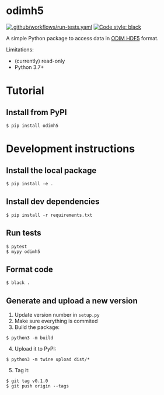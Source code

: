 # odimh5

[![.github/workflows/run-tests.yaml](https://github.com/enram/odimh5/actions/workflows/run-tests.yaml/badge.svg)](https://github.com/enram/odimh5/actions/workflows/run-tests.yaml)
[![Code style: black](https://img.shields.io/badge/code%20style-black-000000.svg)](https://github.com/psf/black)

A simple Python package to access data in [ODIM HDF5](https://www.eumetnet.eu/wp-content/uploads/2019/01/ODIM_H5_v23.pdf) format.

Limitations:

- (currently) read-only
- Python 3.7+

# Tutorial

## Install from PyPI

    $ pip install odimh5

# Development instructions

## Install the local package

    $ pip install -e .

## Install dev dependencies

    $ pip install -r requirements.txt

## Run tests

    $ pytest
    $ mypy odimh5

## Format code

    $ black .

## Generate and upload a new version

1) Update version number in `setup.py`
2) Make sure everything is commited 
3) Build the package:

```
$ python3 -m build
```

4) Upload it to PyPI:

```
$ python3 -m twine upload dist/*
```

5) Tag it:
   
```
$ git tag v0.1.0
$ git push origin --tags
```
    


